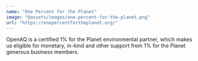 ```yaml
---
name: "One Percent for the Planet"
image: "@assets/images/one-percent-for-the-planet.png"
url: "https://onepercentfortheplanet.org/"
---
```


OpenAQ is a certified 1% for the Planet environmental partner, which makes us eligible for monetary, in-kind and other support from 1% for the Planet generous business members.
